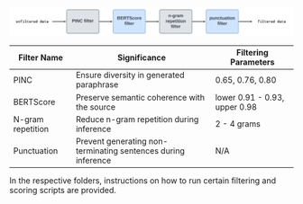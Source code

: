 ![filter_pipeline](images/filter_sequence.png)

| Filter Name | Significance | Filtering Parameters |
| ----------- | ----------- |----------------------------|
| PINC | Ensure diversity in generated paraphrase | 0.65, 0.76, 0.80|
| BERTScore   | Preserve semantic coherence with the source |lower 0.91 - 0.93, upper 0.98|
|N-gram repetition|Reduce n-gram repetition during inference|2 - 4 grams|
| Punctuation | Prevent generating non-terminating sentences during inference | N/A |

In the respective folders, instructions on how to run certain filtering and scoring scripts are provided.